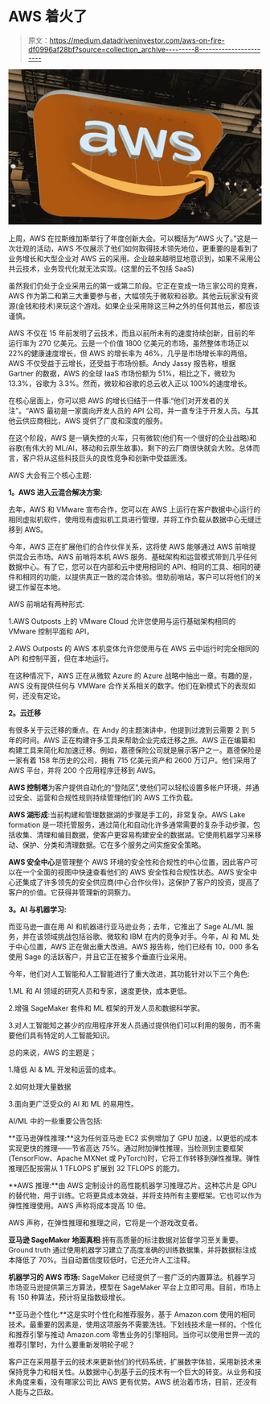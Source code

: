 # AWS 着火了

> 原文：<https://medium.datadriveninvestor.com/aws-on-fire-df0996af28bf?source=collection_archive---------8----------------------->

![](img/6852f7ae185b302597fdce301b722b47.png)

上周，AWS 在拉斯维加斯举行了年度创新大会。可以概括为“AWS 火了。”这是一次壮观的活动，AWS 不仅展示了他们如何取得技术领先地位，更重要的是看到了业务增长和大型企业对 AWS 云的采用。企业越来越明显地意识到，如果不采用公共云技术，业务现代化就无法实现。(这里的云不包括 SaaS)

虽然我们仍处于企业采用云的第一或第二阶段。它正在变成一场三家公司的竞赛，AWS 作为第二和第三大重要参与者，大幅领先于微软和谷歌。其他云玩家没有资源(金钱和技术)来玩这个游戏。如果企业采用除这三种之外的任何其他云，都应该谨慎。

AWS 不仅在 15 年前发明了云技术，而且以前所未有的速度持续创新，目前的年运行率为 270 亿美元。云是一个价值 1800 亿美元的市场，虽然整体市场正以 22%的健康速度增长，但 AWS 的增长率为 46%，几乎是市场增长率的两倍。AWS 不仅受益于云增长，还受益于市场份额。Andy Jassy 报告称，根据 Gartner 的数据，AWS 的全球 IaaS 市场份额为 51%，相比之下，微软为 13.3%，谷歌为 3.3%。然而，微软和谷歌的总云收入正以 100%的速度增长。

在核心层面上，你可以把 AWS 的增长归结于一件事:“他们对开发者的关注”。“AWS 最初是一家面向开发人员的 API 公司，并一直专注于开发人员。与其他云供应商相比，AWS 提供了广度和深度的服务。

在这个阶段，AWS 是一辆失控的火车，只有微软(他们有一个很好的企业战略)和谷歌(有伟大的 ML/AI，移动和云原生故事)。剩下的云厂商很快就会大败。总体而言，客户将从这些科技巨头的良性竞争和创新中受益匪浅。

AWS 大会有三个核心主题:

**1。AWS 进入云混合解决方案:**

去年，AWS 和 VMware 宣布合作，您可以在 AWS 上运行在客户数据中心运行的相同虚拟机软件，使用现有虚拟机工具进行管理，并将工作负载从数据中心无缝迁移到 AWS。

今年，AWS 正在扩展他们的合作伙伴关系，这将使 AWS 能够通过 AWS 前哨提供混合云市场。AWS 前哨将本机 AWS 服务、基础架构和运营模式带到几乎任何数据中心。有了它，您可以在内部和云中使用相同的 API、相同的工具、相同的硬件和相同的功能，以提供真正一致的混合体验。借助前哨站，客户可以将他们的关键工作留在本地。

AWS 前哨站有两种形式:

1.AWS Outposts 上的 VMware Cloud 允许您使用与运行基础架构相同的 VMware 控制平面和 API，

2.AWS Outposts 的 AWS 本机变体允许您使用与在 AWS 云中运行时完全相同的 API 和控制平面，但在本地运行。

在这种情况下，AWS 正在从微软 Azure 的 Azure 战略中抽出一章。有趣的是，AWS 没有提供任何与 VMWare 合作关系相关的数字。他们在新模式下的表现如何，还没有定论。

**2。云迁移**

有很多关于云迁移的重点。在 Andy 的主题演讲中，他提到过渡到云需要 2 到 5 年的时间。AWS 正在构建许多工具来帮助企业完成迁移之旅。AWS 正在编纂和构建工具来简化和加速迁移。例如，嘉德保险公司就是展示客户之一。嘉德保险是一家有着 158 年历史的公司，拥有 715 亿美元资产和 2600 万订户。他们采用了 AWS 平台，并将 200 个应用程序迁移到 AWS。

**AWS 控制塔**为客户提供自动化的“登陆区”,使他们可以轻松设置多帐户环境，并通过安全、运营和合规性规则持续管理他们的 AWS 工作负载。

**AWS 湖形成**:当前构建和管理数据湖的步骤是手工的，非常复杂。AWS Lake formation 是一项托管服务，通过简化和自动化许多通常需要的复杂手动步骤，包括收集、清理和编目数据，使客户更容易构建安全的数据湖。它使用机器学习来移动、保护、分类和清理数据。它在多个服务之间实施安全策略。

**AWS 安全中心**是管理整个 AWS 环境的安全性和合规性的中心位置，因此客户可以在一个全面的视图中快速查看他们的 AWS 安全性和合规性状态。AWS 安全中心还集成了许多领先的安全供应商(中心合作伙伴)，这保护了客户的投资，提高了客户的价值。它获得并管理新的洞察力。

**3。AI 与机器学习:**

而亚马逊一直在用 AI 和机器进行亚马逊业务；去年，它推出了 Sage AL/ML 服务，并在该领域挑战包括谷歌、微软和 IBM 在内的竞争对手。今年，AI 和 ML 处于中心位置，AWS 正在做出重大改进。AWS 报告称，他们已经有 10，000 多名使用 Sage 的活跃客户，并且它正在被多个垂直行业采用。

今年，他们对人工智能和人工智能进行了重大改进，其功能针对以下三个角色:

1.ML 和 AI 领域的研究人员和专家，速度更快，成本更低。

2.增强 SageMaker 套件和 ML 框架的开发人员和数据科学家。

3.对人工智能知之甚少的应用程序开发人员通过提供他们可以利用的服务，而不需要他们具有特定的人工智能知识。

总的来说，AWS 的主题是；

1.降低 AI & ML 开发和运营的成本。

2.如何处理大量数据

3.面向更广泛受众的 AI 和 ML 的易用性。

AI/ML 中的一些重要公告包括:

**亚马逊弹性推理:**这为任何亚马逊 EC2 实例增加了 GPU 加速，以更低的成本实现更快的推理——节省高达 75%。通过附加弹性推理，当检测到主要框架(TensorFlow、Apache MXNet 或 PyTorch)时，它将工作转移到弹性推理。弹性推理匹配按需从 1 TFLOPS 扩展到 32 TFLOPS 的能力。

**AWS 推理:**由 AWS 定制设计的高性能机器学习推理芯片。这种芯片是 GPU 的替代物，用于训练。它将更具成本效益，并将支持所有主要框架。它也可以作为弹性推理使用。AWS 声称将成本提高 10 倍。

AWS 声称，在弹性推理和推理之间，它将是一个游戏改变者。

**亚马逊 SageMaker 地面真相**:拥有高质量的标注数据对监督学习至关重要。Ground truth 通过使用机器学习建立了高度准确的训练数据集，并将数据标注成本降低了 70%。当自动置信度较低时，它还允许人工注释。

**机器学习的 AWS 市场:** SageMaker 已经提供了一套广泛的内置算法。机器学习市场亚马逊提供第三方算法，模型在 SageMaker 平台上立即可用。目前，市场上有 150 种算法，预计将呈指数级增长。

**亚马逊个性化:**这是实时个性化和推荐服务，基于 Amazon.com 使用的相同技术。最重要的因素是，使用这项服务不需要洗钱。下划线技术是一样的。个性化和推荐引擎与推动 Amazon.com 零售业务的引擎相同。当你可以使用世界一流的推荐引擎时，为什么要重新发明轮子呢？

客户正在采用基于云的技术来更新他们的代码系统，扩展数字体验，采用新技术来保持竞争力和相关性。从数据中心到基于云的技术有一个巨大的转变。从业务和技术角度来看，没有哪家公司比 AWS 更有优势。AWS 统治着市场，目前，还没有人能与之匹敌。